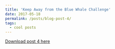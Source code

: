 ```yaml
---
title: 'Keep Away from the Blue Whale Challenge'
date: 2017-05-18
permalink: /posts/blog-post-4/
tags:
  - cool posts
---
```


<a href = "http://chengguo2000.github.io/files/Blog-Posts/4_-_Keep_Away_from_the_Blue_Whale_Challenge.pdf">Download post 4 here</a>